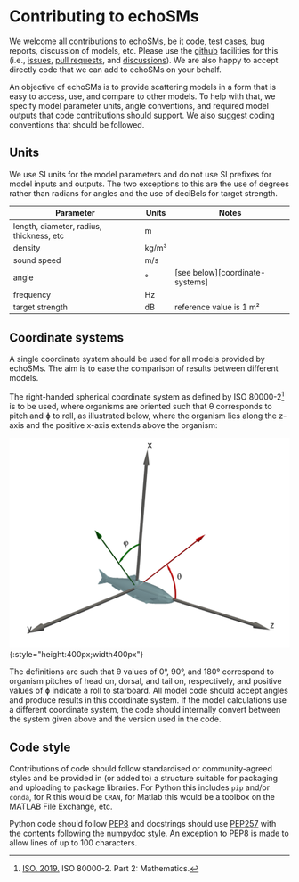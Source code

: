 # Contributing to echoSMs

We welcome all contributions to echoSMs, be it code, test cases, bug reports, discussion of models, etc. Please use the [github](https://github.com/ices-tools-dev/echoSMs) facilities for this (i.e., [issues](https://github.com/ices-tools-dev/echoSMs/issues), [pull requests](https://github.com/ices-tools-dev/echoSMs/pulls), and [discussions](https://github.com/ices-tools-dev/echoSMs/discussions)). We are also happy to accept directly code that we can add to echoSMs on your behalf.

An objective of echoSMs is to provide scattering models in a form that is easy to access, use, and compare to other models. To help with that, we specify model parameter units, angle conventions, and required model outputs that code contributions should support. We also suggest coding conventions that should be followed.

## Units

We use SI units for the model parameters and do not use SI prefixes for model inputs and outputs. The two exceptions to this are the use of degrees rather than radians for angles and the use of deciBels for target strength.

| Parameter | Units | Notes |
|-----------|-------|--|
|length, diameter, radius, thickness, etc|m||
|density|kg/m³||
|sound speed|m/s||
|angle|°|[see below][coordinate-systems]|
|frequency|Hz||
|target strength|dB|reference value is 1 m²|

## Coordinate systems

A single coordinate system should be used for all models provided by echoSMs. The aim is to ease the comparison of results between different models.

The right-handed spherical coordinate system as defined by ISO 80000-2[^1] is to be used, where organisms are oriented such that θ corresponds to pitch and ɸ to roll, as illustrated below, where the organism lies along the z-axis and the positive x-axis extends above the organism:

<!--- This code will include an html file, originally used to
include a live 3D view of the coordinate system, but there are
issues with the html so for the moment a 2D image is used.
<p align="center">
<iframe src="../coordinate_system2.html" title="Coordinate system" width="100%" height="500" frameborder="0"></iframe>
</p>
--->

![The coordinate system](resources/coordinate_system.svg){:style="height:400px;width400px"}

The definitions are such that θ values of 0°, 90°, and 180° correspond to organism pitches of head on, dorsal, and tail on, respectively, and positive values of ɸ indicate a roll to starboard. All model code should accept angles and produce results in this coordinate system. If the model calculations use a different coordinate system, the code should internally convert between the system given above and the version used in the code.

## Code style

Contributions of code should follow standardised or community-agreed styles and be provided in (or added to) a structure suitable for packaging and uploading to package libraries. For Python this includes `pip` and/or `conda`, for R this would be `CRAN`, for Matlab this would be a toolbox on the MATLAB File Exchange, etc.

Python code should follow [PEP8](https://peps.python.org/pep-0008) and docstrings should use [PEP257](https://peps.python.org/pep-0257/) with the contents following the [numpydoc style](https://numpydoc.readthedocs.io/en/latest/format.html). An exception to PEP8 is made to allow lines of up to 100 characters.

[^1]: [ISO. 2019.](https://www.iso.org/obp/ui/en/#iso:std:iso:80000:-2:ed-2:v2:en) ISO 80000-2. Part 2: Mathematics.
